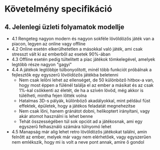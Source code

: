 Követelmény specifikáció
========================

## 4. Jelenlegi üzleti folyamatok modellje

+ 4.1 Rengeteg nagyon modern és nagyon sokféle lövöldözős játék van a piacon, legyen az online vagy offline
+ 4.2 Online esetén elkerülhetetlen a másokkal való játék, ami csak stresszt vált ki az emberből az esetek 90%-ában 
+ 4.3 Offline esetén pedig túltelített a piac játékok tömkelegével, amelyek legtöbb része nagyon "gagyi" 
+ 4.4 A játékok legtöbbje túlbonyolított, minél több funkciót próbálnak a fejlesztők egy egyszerű lövöldözős játékba beletenni
	+ Nem csak lelőni lehet az ellenséget, de 50 különböző hitbox-a van, hogy most éppen a fülénél találja el az ember a másikat és az csak	1%-kal csökkenti az életét, de ha a szívén lövöd, még akkor is túlélheti, mintha fejen lőtték volna
	+ Hatalmas 3D-s pályák, különböző akadályokkal, mint például füst effektek, épületek, hogy a játékos feladatát megnehezítse
	+ Nem csak lőni, hanem gránátot dobni, helikoptert irányítani, vagy akár atomot használni is lehet benne
	+ Tehát összességében túl sok opciót ad a játékosnak, ami egy egyszerű felhasználó számára túlnyomó lehet
+ 4.5 Manapság már alig lehet retro lövöldözős játékokat találni, amin felnőtt az ember, melyek már vagy nem elérhetőek, vagy egyszerűen nem emlékszik, hogy mi is volt a neve pont annak, amire ő gondol

